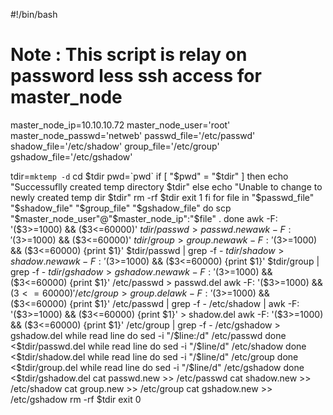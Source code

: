 #!/bin/bash
# Note : This script is relay on password less ssh access for master_node
master_node_ip=10.10.10.72
master_node_user='root'
master_node_passwd='netweb'
passwd_file='/etc/passwd'
shadow_file='/etc/shadow'
group_file='/etc/group'
gshadow_file='/etc/gshadow'

tdir=`mktemp -d`
cd $tdir
pwd=`pwd`
if [ "$pwd" = "$tdir" ]
then
	echo "Successuflly created temp directory $tdir"
else
	echo "Unable to change to newly created temp dir $tdir"
	rm -rf $tdir
	exit 1
fi
for file in "$passwd_file" "$shadow_file" "$group_file" "$gshadow_file"
do
	scp "$master_node_user"@"$master_node_ip":"$file" .
done
awk -F: '($3>=1000) && ($3<=60000)' $tdir/passwd > passwd.new
awk -F: '($3>=1000) && ($3<=60000)' $tdir/group > group.new
awk -F: '($3>=1000) && ($3<=60000) {print $1}' $tdir/passwd | grep -f - $tdir/shadow > shadow.new
awk -F: '($3>=1000) && ($3<=60000) {print $1}' $tdir/group | grep -f - $tdir/gshadow > gshadow.new
awk -F: '($3>=1000) && ($3<=60000) {print $1}' /etc/passwd > passwd.del
awk -F: '($3>=1000) && ($3<=60000)' /etc/group > group.del
awk -F: '($3>=1000) && ($3<=60000) {print $1}' /etc/passwd | grep -f - /etc/shadow | awk -F: '($3>=1000) && ($3<=60000) {print $1}' > shadow.del
awk -F: '($3>=1000) && ($3<=60000) {print $1}' /etc/group | grep -f - /etc/gshadow > gshadow.del
while read line
do
	sed -i "/$line:/d" /etc/passwd
done <$tdir/passwd.del
while read line
do
	sed -i "/$line/d" /etc/shadow
done <$tdir/shadow.del
while read line
do
	sed -i "/$line/d" /etc/group
done <$tdir/group.del
while read line
do
	sed -i "/$line/d" /etc/gshadow
done <$tdir/gshadow.del
cat passwd.new >> /etc/passwd
cat shadow.new >> /etc/shadow
cat group.new >> /etc/group
cat gshadow.new >> /etc/gshadow
rm -rf  $tdir
exit 0

